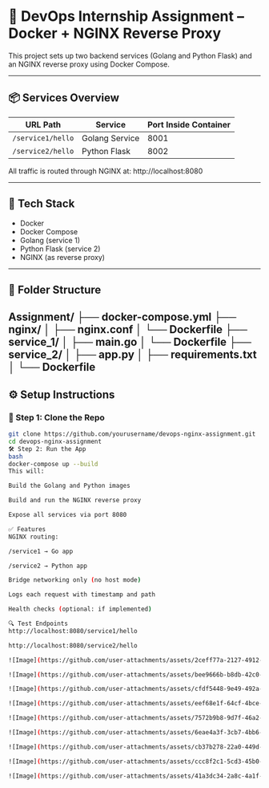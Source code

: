 # 🚀 DevOps Internship Assignment – Docker + NGINX Reverse Proxy

This project sets up two backend services (Golang and Python Flask) and an NGINX reverse proxy using Docker Compose.

---

## 📦 Services Overview

| URL Path         | Service        | Port Inside Container |
|------------------|----------------|------------------------|
| `/service1/hello`| Golang Service | 8001                   |
| `/service2/hello`| Python Flask   | 8002                   |

All traffic is routed through NGINX at:
http://localhost:8080

---

## 🐳 Tech Stack

- Docker
- Docker Compose
- Golang (service 1)
- Python Flask (service 2)
- NGINX (as reverse proxy)

---

## 📁 Folder Structure

Assignment/
├── docker-compose.yml
├── nginx/
│ ├── nginx.conf
│ └── Dockerfile
├── service_1/
│ ├── main.go
│ └── Dockerfile
├── service_2/
│ ├── app.py
│ ├── requirements.txt
│ └── Dockerfile
---

## ⚙️ Setup Instructions

### 🐙 Step 1: Clone the Repo
```bash
git clone https://github.com/yourusername/devops-nginx-assignment.git
cd devops-nginx-assignment
🛠 Step 2: Run the App
bash
docker-compose up --build
This will:

Build the Golang and Python images

Build and run the NGINX reverse proxy

Expose all services via port 8080

✅ Features
NGINX routing:

/service1 → Go app

/service2 → Python app

Bridge networking only (no host mode)

Logs each request with timestamp and path

Health checks (optional: if implemented)

🔍 Test Endpoints
http://localhost:8080/service1/hello

http://localhost:8080/service2/hello

![Image](https://github.com/user-attachments/assets/2ceff77a-2127-4912-837b-94d18f5aec52)

![Image](https://github.com/user-attachments/assets/bee9666b-b8db-42c0-ac7b-dbf200148eca)

![Image](https://github.com/user-attachments/assets/cfdf5448-9e49-492a-b920-c6bdce455e47)

![Image](https://github.com/user-attachments/assets/eef68e1f-64cf-4bce-a870-20a0f8cf80b2)

![Image](https://github.com/user-attachments/assets/7572b9b8-9d7f-46a2-b203-c958ceb388d9)

![Image](https://github.com/user-attachments/assets/6eae4a3f-3cb7-4bb6-9dc6-118522270629)

![Image](https://github.com/user-attachments/assets/cb37b278-22a0-449d-b121-7d7c70f1bea6)

![Image](https://github.com/user-attachments/assets/ccc8f2c1-5cd3-45b0-a4a0-56fb2d75f6f4)

![Image](https://github.com/user-attachments/assets/41a3dc34-2a8c-4a1f-b606-98a7dcd3d994)
